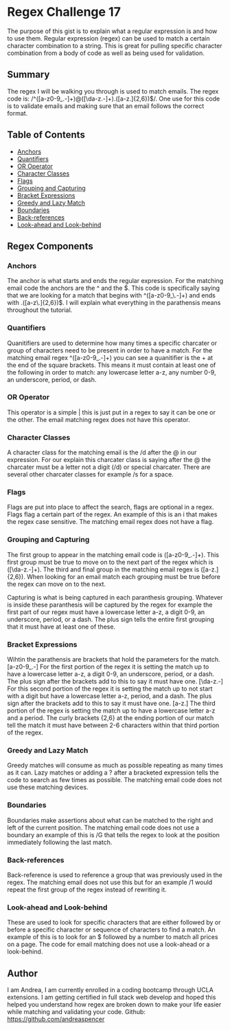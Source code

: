 # Regex Challenge 17

The purpose of this gist is to explain what a regular expression is and how to use them. Regular expression (regex) can be used to match a certain character combination to a string. This is great for pulling specific character combination from a body of code as well as being used for validation. 

## Summary

The regex I will be walking you through is used to match emails. The regex code is: /^([a-z0-9_\.-]+)@([\da-z\.-]+)\.([a-z\.]{2,6})$/. One use for this code is to validate emails and making sure that an email follows the correct format.

## Table of Contents

- [Anchors](#anchors)
- [Quantifiers](#quantifiers)
- [OR Operator](#or-operator)
- [Character Classes](#character-classes)
- [Flags](#flags)
- [Grouping and Capturing](#grouping-and-capturing)
- [Bracket Expressions](#bracket-expressions)
- [Greedy and Lazy Match](#greedy-and-lazy-match)
- [Boundaries](#boundaries)
- [Back-references](#back-references)
- [Look-ahead and Look-behind](#look-ahead-and-look-behind)

## Regex Components

### Anchors
The anchor is what starts and ends the regular expression. For the matching email code the anchors are the ^ and the $. This code is specifically saying that we are looking for a match that begins with 
^([a-z0-9_\.-]+) 
and ends with 
.([a-z\.]{2,6})$. 
I will explain what everything in the parathensis means throughout the tutorial. 
### Quantifiers
Quanitifiers are used to determine how many times a specific charcater or group of characters need to be present in order to have a match. For the matching email regex ^([a-z0-9_\.-]+) you can see a quanitifier is the + at the end of the square brackets. This means it must contain at least one of the following in order to match: any lowercase letter a-z, any number 0-9, an underscore, period, or dash.
### OR Operator
This operator is a simple | this is just put in a regex to say it can be one or the other. The email matching regex does not have this operator.
### Character Classes
A character class for the matching email is the /d after the @ in our expression. For our explain this charcater class is saying after the @ the charcater must be a letter not a digit (/d) or special charcater. There are several other charcater classes for example /s for a space. 
### Flags
Flags are put into place to affect the search, flags are optional in a regex. Flags flag a certain part of the regex. An example of this is an i that makes the regex case sensitive. The matching email regex does not have a flag.
### Grouping and Capturing
The first group to appear in the matching email code is ([a-z0-9_\.-]+). This first group must be true to move on to the next part of the regex which is ([\da-z\.-]+). The third and final group in the matching email regex is ([a-z\.]{2,6}). When looking for an email match each grouping must be true before the regex can move on to the next.

Capturing is what is being captured in each paranthesis grouping. Whatever is inside these paranthesis will be captured by the regex for example the first part of our regex must have a lowercase letter a-z, a digit 0-9, an underscore, period, or a dash. The plus sign tells the entire first grouping that it must have at least one of these.
### Bracket Expressions
Wihtin the parathensis are brackets that hold the parameters for the match. 
[a-z0-9_\.-]
For the first portion of the regex it is setting the match up to have a lowercase letter a-z, a digit 0-9, an underscore, period, or a dash. The plus sign after the brackets add to this to say it must have one.
[\da-z\.-]
For this second portion of the regex it is setting the match up to not start with a digit but have a lowercase letter a-z, period, and a dash. The plus sign after the brackets add to this to say it must have one.
[a-z\.]
The third portion of the regex is setting the match up to have a lowercase letter a-z and a period. The curly brackets {2,6} at the ending portion of our match tell the match it must have between 2-6 characters within that third portion of the regex. 
### Greedy and Lazy Match
Greedy matches will consume as much as possible repeating as many times as it can. Lazy matches or adding a ? after a bracketed expression tells the code to search as few times as possible. The matching email code does not use these matching devices.
### Boundaries
Boundaries make assertions about what can be matched to the right and left of the current position. The matching email code does not use a boundary an example of this is /G that tells the regex to look at the position immediately following the last match.
### Back-references
Back-reference is used to reference a group that was previously used in the regex. The matching email does not use this but for an example /1 would repeat the first group of the regex instead of rewriting it.
### Look-ahead and Look-behind
These are used to look for specific characters that are either followed by or before a specific character or sequence of characters to find a match. An example of this is to look for an $ followed by a number to match all prices on a page. The code for email matching does not use a look-ahead or a look-behind.
## Author

I am Andrea, I am currently enrolled in a coding bootcamp through UCLA extensions. I am getting certified in full stack web develop and hoped this helped you understand how regex are broken down to make your life easier while matching and validating your code.
Github: https://github.com/andreaspencer
